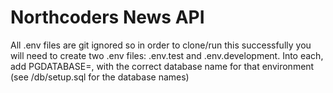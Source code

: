 # Northcoders News API


All .env files are git ignored so in order to clone/run this successfully you will need to create two .env files: .env.test and .env.development. Into each, add PGDATABASE=, with the correct database name for that environment (see /db/setup.sql for the database names)